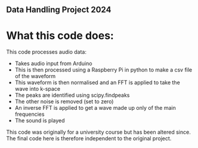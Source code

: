## Data Handling Project 2024
# What this code does:
This code processes audio data:
- Takes audio input from Arduino
- This is then processed using a Raspberry Pi in python to make a csv file of the waveform
- This waveform is then normalised and an FFT is applied to take the wave into k-space
- The peaks are identified using scipy.findpeaks
- The other noise is removed (set to zero)
- An inverse FFT is applied to get a wave made up only of the main frequencies
- The sound is played

This code was originally for a university course but has been altered since. The final code here is therefore independent to the original project.
